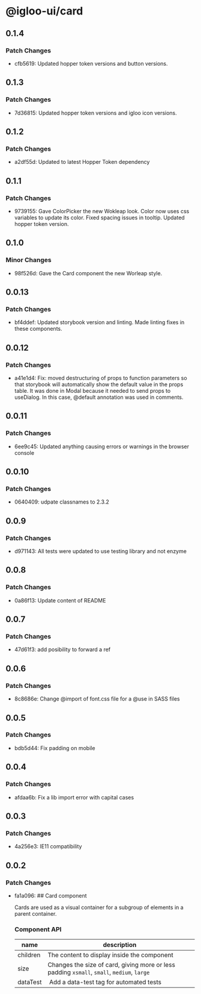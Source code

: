 # @igloo-ui/card

## 0.1.4

### Patch Changes

- cfb5619: Updated hopper token versions and button versions.

## 0.1.3

### Patch Changes

- 7d36815: Updated hopper token versions and igloo icon versions.

## 0.1.2

### Patch Changes

- a2df55d: Updated to latest Hopper Token dependency

## 0.1.1

### Patch Changes

- 9739155: Gave ColorPicker the new Wokleap look. Color now uses css variables to update its color. Fixed spacing issues in tooltip. Updated hopper token version.

## 0.1.0

### Minor Changes

- 98f526d: Gave the Card component the new Worleap style.

## 0.0.13

### Patch Changes

- bf4ddef: Updated storybook version and linting. Made linting fixes in these components.

## 0.0.12

### Patch Changes

- a41e1d4: Fix: moved destructuring of props to function parameters so that storybook will automatically show the default value in the props table. It was done in Modal because it needed to send props to useDialog. In this case, @default annotation was used in comments.

## 0.0.11

### Patch Changes

- 6ee9c45: Updated anything causing errors or warnings in the browser console

## 0.0.10

### Patch Changes

- 0640409: udpate classnames to 2.3.2

## 0.0.9

### Patch Changes

- d971143: All tests were updated to use testing library and not enzyme

## 0.0.8

### Patch Changes

- 0a86f13: Update content of README

## 0.0.7

### Patch Changes

- 47d61f3: add posibility to forward a ref

## 0.0.6

### Patch Changes

- 8c8686e: Change @import of font.css file for a @use in SASS files

## 0.0.5

### Patch Changes

- bdb5d44: Fix padding on mobile

## 0.0.4

### Patch Changes

- afdaa6b: Fix a lib import error with capital cases

## 0.0.3

### Patch Changes

- 4a256e3: IE11 compatibility

## 0.0.2

### Patch Changes

- fa1a096: ## Card component

  Cards are used as a visual container for a subgroup of elements in a parent container.

  ### Component API

  | name     | description                                                                                |
  | -------- | ------------------------------------------------------------------------------------------ |
  | children | The content to display inside the component                                                |
  | size     | Changes the size of card, giving more or less padding `xsmall`, `small`, `medium`, `large` |
  | dataTest |  Add a data-test tag for automated tests                                                   |
